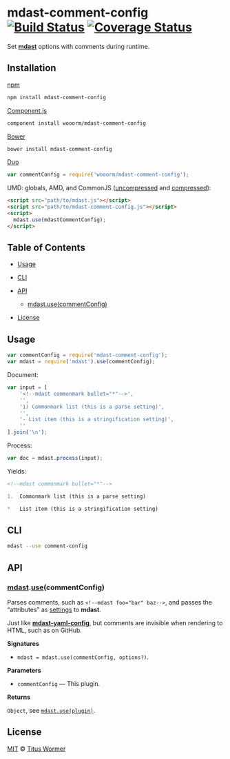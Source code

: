 # mdast-comment-config [![Build Status](https://img.shields.io/travis/wooorm/mdast-comment-config.svg?style=flat)](https://travis-ci.org/wooorm/mdast-comment-config) [![Coverage Status](https://img.shields.io/coveralls/wooorm/mdast-comment-config.svg?style=flat)](https://coveralls.io/r/wooorm/mdast-comment-config?branch=master)

Set [**mdast**](https://github.com/wooorm/mdast) options with comments during
runtime.

## Installation

[npm](https://docs.npmjs.com/cli/install)

```bash
npm install mdast-comment-config
```

[Component.js](https://github.com/componentjs/component)

```bash
component install wooorm/mdast-comment-config
```

[Bower](http://bower.io/#install-packages)

```bash
bower install mdast-comment-config
```

[Duo](http://duojs.org/#getting-started)

```javascript
var commentConfig = require('wooorm/mdast-comment-config');
```

UMD: globals, AMD, and CommonJS ([uncompressed](mdast-comment-config.js) and [compressed](mdast-comment-config.min.js)):

```html
<script src="path/to/mdast.js"></script>
<script src="path/to/mdast-comment-config.js"></script>
<script>
  mdast.use(mdastCommentConfig);
</script>
```

## Table of Contents

*   [Usage](#usage)

*   [CLI](#cli)

*   [API](#api)

    *   [mdast.use(commentConfig)](#mdastusecommentconfig)

*   [License](#license)

## Usage

```javascript
var commentConfig = require('mdast-comment-config');
var mdast = require('mdast').use(commentConfig);
```

Document:

```javascript
var input = [
    '<!--mdast commonmark bullet="*"-->',
    '',
    '1) Commonmark list (this is a parse setting)',
    '',
    '- List item (this is a stringification setting)',
    ''
].join('\n');
```

Process:

```javascript
var doc = mdast.process(input);
```

Yields:

```markdown
<!--mdast commonmark bullet="*"-->

1.  Commonmark list (this is a parse setting)

*   List item (this is a stringification setting)
```

## CLI

```bash
mdast --use comment-config
```

## API

### [mdast](https://github.com/wooorm/mdast#api).[use](https://github.com/wooorm/mdast#mdastuseplugin-options)(commentConfig)

Parses comments, such as `<!--mdast foo="bar" baz-->`, and passes the
“attributes” as [settings](https://github.com/wooorm/mdast#mdastprocessvalue-options-done)
to **mdast**.

Just like [**mdast-yaml-config**](https://github.com/wooorm/mdast-yaml-config),
but comments are invisible when rendering to HTML, such as on GitHub.

**Signatures**

*   `mdast = mdast.use(commentConfig, options?)`.

**Parameters**

*   `commentConfig` — This plugin.

**Returns**

`Object`, see [`mdast.use(plugin)`](https://github.com/wooorm/mdast#mdastuseplugin-options).

## License

[MIT](LICENSE) © [Titus Wormer](http://wooorm.com)
